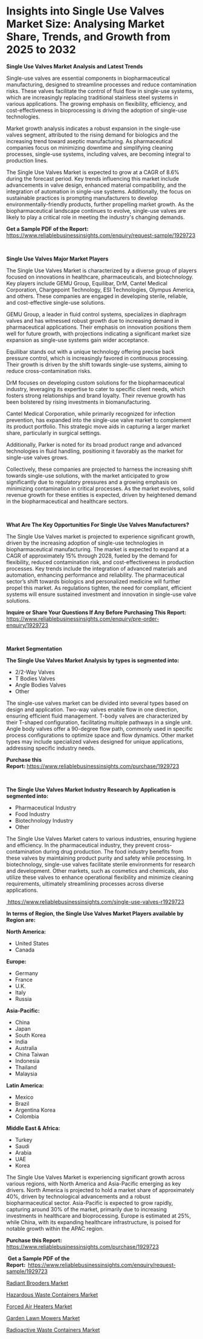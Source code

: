 <p><h1>Insights into Single Use Valves Market Size: Analysing Market Share, Trends, and Growth from 2025 to 2032</h1></p><p><strong>Single Use Valves Market Analysis and Latest Trends</strong></p>
<p><p>Single-use valves are essential components in biopharmaceutical manufacturing, designed to streamline processes and reduce contamination risks. These valves facilitate the control of fluid flow in single-use systems, which are increasingly replacing traditional stainless steel systems in various applications. The growing emphasis on flexibility, efficiency, and cost-effectiveness in bioprocessing is driving the adoption of single-use technologies.</p><p>Market growth analysis indicates a robust expansion in the single-use valves segment, attributed to the rising demand for biologics and the increasing trend toward aseptic manufacturing. As pharmaceutical companies focus on minimizing downtime and simplifying cleaning processes, single-use systems, including valves, are becoming integral to production lines. </p><p>The Single Use Valves Market is expected to grow at a CAGR of 8.6% during the forecast period. Key trends influencing this market include advancements in valve design, enhanced material compatibility, and the integration of automation in single-use systems. Additionally, the focus on sustainable practices is prompting manufacturers to develop environmentally-friendly products, further propelling market growth. As the biopharmaceutical landscape continues to evolve, single-use valves are likely to play a critical role in meeting the industry's changing demands.</p></p>
<p><strong>Get a Sample PDF of the Report:&nbsp;</strong> <a href="https://www.reliablebusinessinsights.com/enquiry/request-sample/1929723?utm_campaign=1138&utm_medium=2&utm_source=Github&utm_content=ia&utm_term=08042025&utm_id=single-use-valves">https://www.reliablebusinessinsights.com/enquiry/request-sample/1929723</a></p>
<p>&nbsp;</p>
<p><strong>Single Use Valves Major Market Players</strong></p>
<p><p>The Single Use Valves Market is characterized by a diverse group of players focused on innovations in healthcare, pharmaceuticals, and biotechnology. Key players include GEMU Group, Equilibar, DrM, Cantel Medical Corporation, Chargepoint Technology, ESI Technologies, Olympus America, and others. These companies are engaged in developing sterile, reliable, and cost-effective single-use solutions.</p><p>GEMU Group, a leader in fluid control systems, specializes in diaphragm valves and has witnessed robust growth due to increasing demand in pharmaceutical applications. Their emphasis on innovation positions them well for future growth, with projections indicating a significant market size expansion as single-use systems gain wider acceptance.</p><p>Equilibar stands out with a unique technology offering precise back pressure control, which is increasingly favored in continuous processing. Their growth is driven by the shift towards single-use systems, aiming to reduce cross-contamination risks. </p><p>DrM focuses on developing custom solutions for the biopharmaceutical industry, leveraging its expertise to cater to specific client needs, which fosters strong relationships and brand loyalty. Their revenue growth has been bolstered by rising investments in biomanufacturing.</p><p>Cantel Medical Corporation, while primarily recognized for infection prevention, has expanded into the single-use valve market to complement its product portfolio. This strategic move aids in capturing a larger market share, particularly in surgical settings.</p><p>Additionally, Parker is noted for its broad product range and advanced technologies in fluid handling, positioning it favorably as the market for single-use valves grows.</p><p>Collectively, these companies are projected to harness the increasing shift towards single-use solutions, with the market anticipated to grow significantly due to regulatory pressures and a growing emphasis on minimizing contamination in critical processes. As the market evolves, solid revenue growth for these entities is expected, driven by heightened demand in the biopharmaceutical and healthcare sectors.</p></p>
<p>&nbsp;</p>
<p><strong>What Are The Key Opportunities For Single Use Valves Manufacturers?</strong></p>
<p><p>The Single Use Valves market is projected to experience significant growth, driven by the increasing adoption of single-use technologies in biopharmaceutical manufacturing. The market is expected to expand at a CAGR of approximately 15% through 2028, fueled by the demand for flexibility, reduced contamination risk, and cost-effectiveness in production processes. Key trends include the integration of advanced materials and automation, enhancing performance and reliability. The pharmaceutical sector’s shift towards biologics and personalized medicine will further propel this market. As regulations tighten, the need for compliant, efficient systems will ensure sustained investment and innovation in single-use valve solutions.</p></p>
<p><strong>Inquire or Share Your Questions If Any Before Purchasing This Report:</strong> <a href="https://www.reliablebusinessinsights.com/enquiry/pre-order-enquiry/1929723?utm_campaign=1138&utm_medium=2&utm_source=Github&utm_content=ia&utm_term=08042025&utm_id=single-use-valves">https://www.reliablebusinessinsights.com/enquiry/pre-order-enquiry/1929723</a></p>
<p>&nbsp;</p>
<p><strong>Market Segmentation</strong></p>
<p><strong>The Single Use Valves Market Analysis by types is segmented into:</strong></p>
<p><ul><li>2/2-Way Valves</li><li>T Bodies Valves</li><li>Angle Bodies Valves</li><li>Other</li></ul></p>
<p><p>The single-use valves market can be divided into several types based on design and application. Two-way valves enable flow in one direction, ensuring efficient fluid management. T-body valves are characterized by their T-shaped configuration, facilitating multiple pathways in a single unit. Angle body valves offer a 90-degree flow path, commonly used in specific process configurations to optimize space and flow dynamics. Other market types may include specialized valves designed for unique applications, addressing specific industry needs.</p></p>
<p><strong>Purchase this Report:&nbsp;</strong><a href="https://www.reliablebusinessinsights.com/purchase/1929723?utm_campaign=1138&utm_medium=2&utm_source=Github&utm_content=ia&utm_term=08042025&utm_id=single-use-valves">https://www.reliablebusinessinsights.com/purchase/1929723</a></p>
<p>&nbsp;</p>
<p><strong>The Single Use Valves Market Industry Research by Application is segmented into:</strong></p>
<p><ul><li>Pharmaceutical Industry</li><li>Food Industry</li><li>Biotechnology Industry</li><li>Other</li></ul></p>
<p><p>The Single Use Valves Market caters to various industries, ensuring hygiene and efficiency. In the pharmaceutical industry, they prevent cross-contamination during drug production. The food industry benefits from these valves by maintaining product purity and safety while processing. In biotechnology, single-use valves facilitate sterile environments for research and development. Other markets, such as cosmetics and chemicals, also utilize these valves to enhance operational flexibility and minimize cleaning requirements, ultimately streamlining processes across diverse applications.</p></p>
<p><a href="https://www.reliablebusinessinsights.com/single-use-valves-r1929723?utm_campaign=1138&utm_medium=2&utm_source=Github&utm_content=ia&utm_term=08042025&utm_id=single-use-valves">&nbsp;https://www.reliablebusinessinsights.com/single-use-valves-r1929723</a></p>
<p><strong>In terms of Region, the Single Use Valves Market Players available by Region are:</strong></p>
<p>
    <p> <strong> North America: </strong>
        <ul>
            <li>United States</li>
            <li>Canada</li>
        </ul>
        </p> 
    <p> <strong> Europe: </strong>
        <ul>
            <li>Germany</li>
            <li>France</li>
            <li>U.K.</li>
            <li>Italy</li>
            <li>Russia</li>
        </ul>
        </p> 
    <p> <strong> Asia-Pacific: </strong>
        <ul>
            <li>China</li>
            <li>Japan</li>
            <li>South Korea</li>
            <li>India</li>
            <li>Australia</li>
            <li>China Taiwan</li>
            <li>Indonesia</li>
            <li>Thailand</li>
            <li>Malaysia</li>
        </ul>
        </p> 
    <p> <strong> Latin America: </strong>
        <ul>
            <li>Mexico</li>
            <li>Brazil</li>
            <li>Argentina Korea</li>
            <li>Colombia</li>
        </ul>
        </p> 
    <p> <strong> Middle East & Africa: </strong>
        <ul>
            <li>Turkey</li>
            <li>Saudi</li>
            <li>Arabia</li>
            <li>UAE</li>
            <li>Korea</li>
        </ul>
    </p>
    </p>
<p><p>The Single Use Valves Market is experiencing significant growth across various regions, with North America and Asia-Pacific emerging as key drivers. North America is projected to hold a market share of approximately 40%, driven by technological advancements and a robust biopharmaceutical sector. Asia-Pacific is expected to grow rapidly, capturing around 30% of the market, primarily due to increasing investments in healthcare and bioprocessing. Europe is estimated at 25%, while China, with its expanding healthcare infrastructure, is poised for notable growth within the APAC region.</p></p>
<p><strong>Purchase this Report: </strong><a href="https://www.reliablebusinessinsights.com/purchase/1929723?utm_campaign=1138&utm_medium=2&utm_source=Github&utm_content=ia&utm_term=08042025&utm_id=single-use-valves">https://www.reliablebusinessinsights.com/purchase/1929723</a></p>
<p>&nbsp;<strong>Get a Sample PDF of the Report:&nbsp;&nbsp;</strong><a href="https://www.reliablebusinessinsights.com/enquiry/request-sample/1929723?utm_campaign=1138&utm_medium=2&utm_source=Github&utm_content=ia&utm_term=08042025&utm_id=single-use-valves">https://www.reliablebusinessinsights.com/enquiry/request-sample/1929723</a></p>
<p><strong></strong></p>
<p><p><a href="https://github.com/cezilfinerv9/Market-Research-Report-List-1/blob/main/radiant-brooders-market.md?utm_campaign=1138&utm_medium=2&utm_source=Github&utm_content=ia&utm_term=08042025&utm_id=single-use-valves">Radiant Brooders Market</a></p><p><a href="https://github.com/syskamazucqa/Market-Research-Report-List-1/blob/main/hazardous-waste-containers-market.md?utm_campaign=1138&utm_medium=2&utm_source=Github&utm_content=ia&utm_term=08042025&utm_id=single-use-valves">Hazardous Waste Containers Market</a></p><p><a href="https://github.com/lelkohydesyj/Market-Research-Report-List-1/blob/main/forced-air-heaters-market.md?utm_campaign=1138&utm_medium=2&utm_source=Github&utm_content=ia&utm_term=08042025&utm_id=single-use-valves">Forced Air Heaters Market</a></p><p><a href="https://github.com/thanenegenqa/Market-Research-Report-List-1/blob/main/garden-lawn-mowers-market.md?utm_campaign=1138&utm_medium=2&utm_source=Github&utm_content=ia&utm_term=08042025&utm_id=single-use-valves">Garden Lawn Mowers Market</a></p><p><a href="https://github.com/bhuraoutenc8/Market-Research-Report-List-1/blob/main/radioactive-waste-containers-market.md?utm_campaign=1138&utm_medium=2&utm_source=Github&utm_content=ia&utm_term=08042025&utm_id=single-use-valves">Radioactive Waste Containers Market</a></p></p>